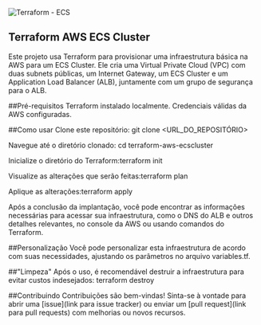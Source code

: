 ![Terraform - ECS](https://github.com/Lopeswaprojetos/terraform-aws---ecscluster/assets/161225187/6d9cb634-9e28-402a-9002-abe5bcdd0daa)


## Terraform AWS ECS Cluster

Este projeto usa Terraform para provisionar uma infraestrutura básica na AWS para um ECS Cluster. Ele cria uma Virtual Private Cloud (VPC) com duas subnets públicas, um Internet Gateway, um ECS Cluster e um Application Load Balancer (ALB), juntamente com um grupo de segurança para o ALB.

##Pré-requisitos
Terraform instalado localmente.
Credenciais válidas da AWS configuradas.


##Como usar
Clone este repositório: git clone <URL_DO_REPOSITÓRIO>

Navegue até o diretório clonado: cd terraform-aws-ecscluster

Inicialize o diretório do Terraform:terraform init

Visualize as alterações que serão feitas:terraform plan

Aplique as alterações:terraform apply

Após a conclusão da implantação, você pode encontrar as informações necessárias para acessar sua infraestrutura, como o DNS do ALB e outros detalhes relevantes, no console da AWS ou usando comandos do Terraform.



##Personalização
Você pode personalizar esta infraestrutura de acordo com suas necessidades, ajustando os parâmetros no arquivo variables.tf.

##"Limpeza"
Após o uso, é recomendável destruir a infraestrutura para evitar custos indesejados: terraform destroy

##Contribuindo
Contribuições são bem-vindas! Sinta-se à vontade para abrir uma [issue](link para issue tracker) ou enviar um [pull request](link para pull requests) com melhorias ou novos recursos.
